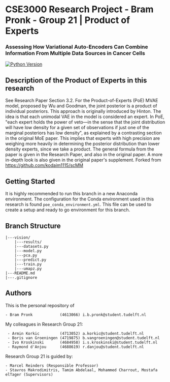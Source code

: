 # CSE3000 Research Project - Bram Pronk - Group 21 | Product of Experts
### Assessing How Variational Auto-Encoders Can Combine Information From Multiple Data Sources in Cancer Cells

[![Python Version](https://img.shields.io/static/v1.svg?label=minimal_python_version&message=3.8.8&color=blue)](https://www.python.org/downloads)

## Description of the Product of Experts in this research
See Research Paper Section 3.2.
For the Product-of-Experts (PoE) MVAE model, proposed by Wu and Goodman, the joint posterior is a product of individual posteriors. This approach is originally introduced by Hinton. The idea is that each unimodal VAE in the model is considered an expert. In PoE, "each expert holds the power of veto—in the sense that the joint distribution will have low density for a given set of observations if just one of the marginal posteriors has low density", as explained by a contrasting section in the original MoE paper. This implies that experts with high precision are weighing more heavily in determining the posterior distribution than lower density experts, since we take a product. The general formula from the paper is given in the Research Paper, and also in the original paper. A more in-depth look is also given in the original paper's supplement.
Forked from https://github.com/kodaim1115/scMM

## Getting Started
<!---

This section should contain installation, testing, and running instructions for people who want to get started with the project. 

- These instructions should work on a clean system.
- These instructions should work without having to install an IDE.
- You can specify that the user should have a certain operating system.

--->
It is highly recommended to run this branch in a new Anaconda environment.
The configuration for the Conda environment used in this research is found ```poe_conda_environment.yml```.
This file can be used to create a setup and ready to go environment for this branch.

## Branch Structure
```
|---vision/
    |---results/
    |---datasets.py
    |---model.py
    |---pca.py
    |---predict.py
    |---train.py
    |---umapz.py
|---README.md
|---.gitignore
```


## Authors
This is the personal repository of

    - Bram Pronk            (4613066) i.b.pronk@student.tudelft.nl

My colleagues in Research Group 21:

     - Armin Korkic         (4713052) a.korkic@student.tudelft.nl
     - Boris van Groeningen (4719875) b.vangroeningen@student.tudelft.nl
     - Ivo Kroskinski       (4684958) i.s.kroskinski@student.tudelft.nl
     - Raymond d'Anjou      (4688619) r.danjou@student.tudelft.nl

Research Group 21 is guided by:
    
    - Marcel Reinders (Responsible Professor)
    - Stavros Makrodimitris, Tamim Abdelaal, Mohammed Charrout, Mostafa elTager (Supervisors)
